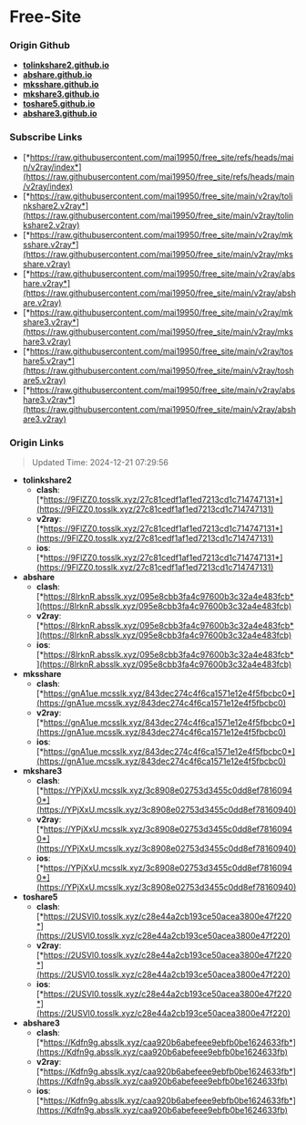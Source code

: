 # Free-Site

### Origin Github

- [**tolinkshare2.github.io**](https://github.com/tolinkshare2/tolinkshare2.github.io)
- [**abshare.github.io**](https://github.com/abshare/abshare.github.io)
- [**mksshare.github.io**](https://github.com/mksshare/mksshare.github.io)
- [**mkshare3.github.io**](https://github.com/mkshare3/mkshare3.github.io)
- [**toshare5.github.io**](https://github.com/toshare5/toshare5.github.io)
- [**abshare3.github.io**](https://github.com/abshare3/abshare3.github.io)

### Subscribe Links

- [*https://raw.githubusercontent.com/mai19950/free_site/refs/heads/main/v2ray/index*](https://raw.githubusercontent.com/mai19950/free_site/refs/heads/main/v2ray/index)
- [*https://raw.githubusercontent.com/mai19950/free_site/main/v2ray/tolinkshare2.v2ray*](https://raw.githubusercontent.com/mai19950/free_site/main/v2ray/tolinkshare2.v2ray)
- [*https://raw.githubusercontent.com/mai19950/free_site/main/v2ray/mksshare.v2ray*](https://raw.githubusercontent.com/mai19950/free_site/main/v2ray/mksshare.v2ray)
- [*https://raw.githubusercontent.com/mai19950/free_site/main/v2ray/abshare.v2ray*](https://raw.githubusercontent.com/mai19950/free_site/main/v2ray/abshare.v2ray)
- [*https://raw.githubusercontent.com/mai19950/free_site/main/v2ray/mkshare3.v2ray*](https://raw.githubusercontent.com/mai19950/free_site/main/v2ray/mkshare3.v2ray)
- [*https://raw.githubusercontent.com/mai19950/free_site/main/v2ray/toshare5.v2ray*](https://raw.githubusercontent.com/mai19950/free_site/main/v2ray/toshare5.v2ray)
- [*https://raw.githubusercontent.com/mai19950/free_site/main/v2ray/abshare3.v2ray*](https://raw.githubusercontent.com/mai19950/free_site/main/v2ray/abshare3.v2ray)

### Origin Links

> Updated Time: 2024-12-21 07:29:56

- **tolinkshare2**
  - **clash**: [*https://9FlZZ0.tosslk.xyz/27c81cedf1af1ed7213cd1c714747131*](https://9FlZZ0.tosslk.xyz/27c81cedf1af1ed7213cd1c714747131)
  - **v2ray**: [*https://9FlZZ0.tosslk.xyz/27c81cedf1af1ed7213cd1c714747131*](https://9FlZZ0.tosslk.xyz/27c81cedf1af1ed7213cd1c714747131)
  - **ios**: [*https://9FlZZ0.tosslk.xyz/27c81cedf1af1ed7213cd1c714747131*](https://9FlZZ0.tosslk.xyz/27c81cedf1af1ed7213cd1c714747131)
- **abshare**
  - **clash**: [*https://8lrknR.absslk.xyz/095e8cbb3fa4c97600b3c32a4e483fcb*](https://8lrknR.absslk.xyz/095e8cbb3fa4c97600b3c32a4e483fcb)
  - **v2ray**: [*https://8lrknR.absslk.xyz/095e8cbb3fa4c97600b3c32a4e483fcb*](https://8lrknR.absslk.xyz/095e8cbb3fa4c97600b3c32a4e483fcb)
  - **ios**: [*https://8lrknR.absslk.xyz/095e8cbb3fa4c97600b3c32a4e483fcb*](https://8lrknR.absslk.xyz/095e8cbb3fa4c97600b3c32a4e483fcb)
- **mksshare**
  - **clash**: [*https://gnA1ue.mcsslk.xyz/843dec274c4f6ca1571e12e4f5fbcbc0*](https://gnA1ue.mcsslk.xyz/843dec274c4f6ca1571e12e4f5fbcbc0)
  - **v2ray**: [*https://gnA1ue.mcsslk.xyz/843dec274c4f6ca1571e12e4f5fbcbc0*](https://gnA1ue.mcsslk.xyz/843dec274c4f6ca1571e12e4f5fbcbc0)
  - **ios**: [*https://gnA1ue.mcsslk.xyz/843dec274c4f6ca1571e12e4f5fbcbc0*](https://gnA1ue.mcsslk.xyz/843dec274c4f6ca1571e12e4f5fbcbc0)
- **mkshare3**
  - **clash**: [*https://YPjXxU.mcsslk.xyz/3c8908e02753d3455c0dd8ef78160940*](https://YPjXxU.mcsslk.xyz/3c8908e02753d3455c0dd8ef78160940)
  - **v2ray**: [*https://YPjXxU.mcsslk.xyz/3c8908e02753d3455c0dd8ef78160940*](https://YPjXxU.mcsslk.xyz/3c8908e02753d3455c0dd8ef78160940)
  - **ios**: [*https://YPjXxU.mcsslk.xyz/3c8908e02753d3455c0dd8ef78160940*](https://YPjXxU.mcsslk.xyz/3c8908e02753d3455c0dd8ef78160940)
- **toshare5**
  - **clash**: [*https://2USVl0.tosslk.xyz/c28e44a2cb193ce50acea3800e47f220*](https://2USVl0.tosslk.xyz/c28e44a2cb193ce50acea3800e47f220)
  - **v2ray**: [*https://2USVl0.tosslk.xyz/c28e44a2cb193ce50acea3800e47f220*](https://2USVl0.tosslk.xyz/c28e44a2cb193ce50acea3800e47f220)
  - **ios**: [*https://2USVl0.tosslk.xyz/c28e44a2cb193ce50acea3800e47f220*](https://2USVl0.tosslk.xyz/c28e44a2cb193ce50acea3800e47f220)
- **abshare3**
  - **clash**: [*https://Kdfn9g.absslk.xyz/caa920b6abefeee9ebfb0be1624633fb*](https://Kdfn9g.absslk.xyz/caa920b6abefeee9ebfb0be1624633fb)
  - **v2ray**: [*https://Kdfn9g.absslk.xyz/caa920b6abefeee9ebfb0be1624633fb*](https://Kdfn9g.absslk.xyz/caa920b6abefeee9ebfb0be1624633fb)
  - **ios**: [*https://Kdfn9g.absslk.xyz/caa920b6abefeee9ebfb0be1624633fb*](https://Kdfn9g.absslk.xyz/caa920b6abefeee9ebfb0be1624633fb)
